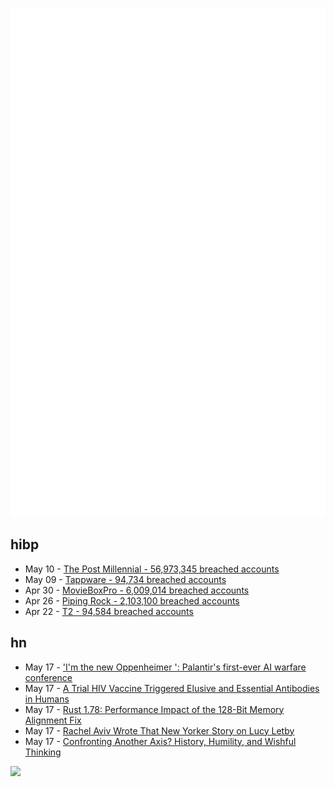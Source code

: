 ![Metrics](https://raw.githubusercontent.com/phixion/phixion/master/metrics.svg)

## hibp

<!--
for https://github.com/phixion/phixion/blob/main/.github/workflows/feeds.yml
-->
<!--START_SECTION:haveibeenpwnd-->
- May 10 - [The Post Millennial - 56,973,345 breached accounts](https://haveibeenpwned.com/PwnedWebsites#ThePostMillennial)
- May 09 - [Tappware - 94,734 breached accounts](https://haveibeenpwned.com/PwnedWebsites#Tappware)
- Apr 30 - [MovieBoxPro - 6,009,014 breached accounts](https://haveibeenpwned.com/PwnedWebsites#MovieBoxPro)
- Apr 26 - [Piping Rock - 2,103,100 breached accounts](https://haveibeenpwned.com/PwnedWebsites#PipingRock)
- Apr 22 - [T2 - 94,584 breached accounts](https://haveibeenpwned.com/PwnedWebsites#T2)
<!--END_SECTION:haveibeenpwnd-->

## hn

<!--
for https://github.com/phixion/phixion/blob/main/.github/workflows/feeds.yml
-->
<!--START_SECTION:hn-->
- May 17 - ['I'm the new Oppenheimer ': Palantir's first-ever AI warfare conference](https://www.theguardian.com/technology/article/2024/may/17/ai-weapons-palantir-war-technology)
- May 17 - [A Trial HIV Vaccine Triggered Elusive and Essential Antibodies in Humans](https://corporate.dukehealth.org/news/trial-hiv-vaccine-triggered-elusive-and-essential-antibodies-humans)
- May 17 - [Rust 1.78: Performance Impact of the 128-Bit Memory Alignment Fix](https://codspeed.io/blog/rust-1-78-performance-impact-of-the-128-bit-memory-alignment-fix)
- May 17 - [Rachel Aviv Wrote That New Yorker Story on Lucy Letby](https://www.niemanlab.org/2024/05/impossible-to-approach-the-reporting-the-way-i-normally-would-how-rachel-aviv-wrote-that-new-yorker-story-on-lucy-letby/)
- May 17 - [Confronting Another Axis? History, Humility, and Wishful Thinking](https://tnsr.org/2024/05/confronting-another-axis-history-humility-and-wishful-thinking/)
<!--END_SECTION:hn-->

<!--
for https://yhype.me
-->
![](https://hit.yhype.me/github/profile?user_id=13013670)
